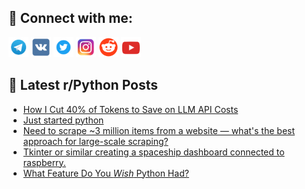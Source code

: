 ## 🔎 Connect with me:
[<img src="https://github.com/bullbesh/bullbesh/blob/main/images/Telegram.png" width="32" height="32" />](https://t.me/bullbesh)
[<img src="https://github.com/bullbesh/bullbesh/blob/main/images/VK.png" width="32" height="32" />](https://vk.com/bullbesh)
[<img src="https://github.com/bullbesh/bullbesh/blob/main/images/Twitter.png" width="32" height="32" />](https://twitter.com/bullbesh1)
[<img src="https://github.com/bullbesh/bullbesh/blob/main/images/Instagram.png" width="32" height="32" />](https://www.instagram.com/bullbesh)
[<img src="https://github.com/bullbesh/bullbesh/blob/main/images/Reddit.png" width="32" height="32" />](https://www.reddit.com/user/bullbesh)
[<img src="https://github.com/bullbesh/bullbesh/blob/main/images/YouTube.png" width="32" height="32" />](https://www.youtube.com/channel/UCtfjRs6uzgq5mfm8S06WTcg)

## 📕 Latest r/Python Posts
<!-- BLOG-POST-LIST:START -->
- [How I Cut 40% of Tokens to Save on LLM API Costs](https://www.reddit.com/r/Python/comments/1kr4lo3/how_i_cut_40_of_tokens_to_save_on_llm_api_costs/)
- [Just started python](https://www.reddit.com/r/Python/comments/1kr1wwx/just_started_python/)
- [Need to scrape ~3 million items from a website — what&#39;s the best approach for large-scale scraping?](https://www.reddit.com/r/Python/comments/1kr1dfo/need_to_scrape_3_million_items_from_a_website/)
- [Tkinter or similar creating a spaceship dashboard connected to raspberry.](https://www.reddit.com/r/Python/comments/1kr1b4a/tkinter_or_similar_creating_a_spaceship_dashboard/)
- [What Feature Do You *Wish* Python Had?](https://www.reddit.com/r/Python/comments/1kr0dnr/what_feature_do_you_wish_python_had/)
<!-- BLOG-POST-LIST:END -->
